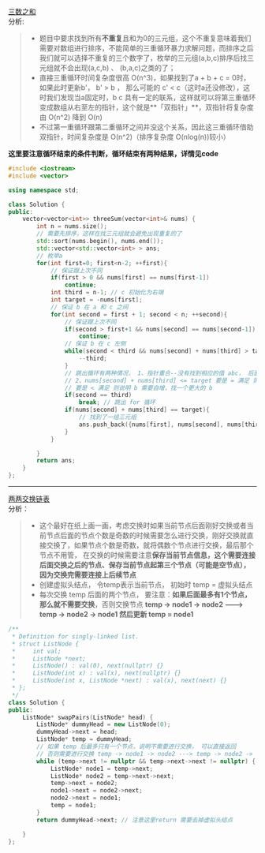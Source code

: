 [三数之和](https://leetcode-cn.com/problems/3sum/)    
分析:
> * 题目中要求找到所有**不重复**且和为0的三元组，这个不重复意味着我们需要对数组进行排序，不能简单的三重循环暴力求解问题，而排序之后我们就可以选择不重复的三个数字了，枚举的三元组(a,b,c)排序后找三元组就不会出现(a,c,b) 、 (b,a,c)之类的了；   
> * 直接三重循环时间复杂度很高 O(n^3)，如果找到了a + b + c = 0时， 如果此时更新b'， b' > b ， 那么可能的 c'  < c（这时a还没修改），这时我们发现当a固定时，b c 具有一定的联系，这样就可以将第三重循环变成数组从右至左的指针，这个就是**「双指针」**，双指针将复杂度由 O(n^2) 降到 O(n)    
> * 不过第一重循环跟第二重循环之间并没这个关系，因此这三重循环借助双指针，时间复杂度是 O(n^2)（排序复杂度 O(nlog(n))较小）   
     
**这里要注意循环结束的条件判断，循环结束有两种结果，详情见code**    
```C++
#include <iostream>
#include <vector>

using namespace std;

class Solution {
public:
    vector<vector<int>> threeSum(vector<int>& nums) {
        int n = nums.size();
        // 需要先排序，这样在找三元组就会避免出现重复的了
        std::sort(nums.begin(), nums.end());
        std::vector<std::vector<int> > ans;
        // 枚举a
        for(int first=0; first<n-2; ++first){
            // 保证跟上次不同
            if(first > 0 && nums[first] == nums[first-1])
                continue; 
            int third = n-1; // c 初始化为右端
            int target = -nums[first];
            // 保证 b 在 a 和 c 之间
            for(int second = first + 1; second < n; ++second){
                // 保证跟上次不同
                if(second > first+1 && nums[second] == nums[second-1])
                    continue;
                // 保证 b 在 c 左侧
                while(second < third && nums[second] + nums[third] > target){
                    --third;
                }
                // 跳出循环有两种情况， 1、指针重合--没有找到相应的值 abc， 后面 b 再自增也找不到合适的， 
                // 2、nums[second] + nums[third] <= target 要是 = 满足 则说明找到一对三元组
                // 要是 < 满足 则说明 b 需要自增，找一个更大的 b
                if(second == third)
                    break; // 跳出 for 循环
                if(nums[second] + nums[third] == target){
                    // 找到了一组三元组
                    ans.push_back({nums[first], nums[second], nums[third]});
                }
            }

        }
        return ans;
    }
};
```

---   
[两两交换链表](https://leetcode-cn.com/problems/swap-nodes-in-pairs/)    
分析：  
> * 这个最好在纸上画一画，考虑交换时如果当前节点后面刚好交换或者当前节点后面的节点个数是奇数的时候需要怎么进行交换，刚好交换就直接交换了，如果节点个数是奇数，就将偶数个节点进行交换，最后那个节点不用管， 在交换的时候需要注意**保存当前节点信息，这个需要连接后面交换之后的节点、保存当前节点起第三个节点（可能是空节点），因为交换完需要连接上后续节点**
> * 创建虚拟头结点， 令temp表示当前节点， 初始时 temp = 虚拟头结点
> * 每次交换 temp 后面的两个节点， 要注意：**如果后面最多有1个节点，那么就不需要交换**，否则交换节点 **temp -> node1 -> node2 ---> temp -> node2 -> node1 然后更新 temp = node1**     
```C++
/**
 * Definition for singly-linked list.
 * struct ListNode {
 *     int val;
 *     ListNode *next;
 *     ListNode() : val(0), next(nullptr) {}
 *     ListNode(int x) : val(x), next(nullptr) {}
 *     ListNode(int x, ListNode *next) : val(x), next(next) {}
 * };
 */
class Solution {
public:
    ListNode* swapPairs(ListNode* head) {
        ListNode* dummyHead = new ListNode(0);
        dummyHead->next = head;
        ListNode* temp = dummyHead;
        // 如果 temp 后最多只有一个节点，说明不需要进行交换， 可以直接返回
        // 否则需要进行交换 temp -> node1 -> node2 ---> temp -> node2 -> node1 然后更新 temp = node1 开始对 node1 后面的节点进行交换
        while (temp->next != nullptr && temp->next->next != nullptr) {
            ListNode* node1 = temp->next;
            ListNode* node2 = temp->next->next;
            temp->next = node2;
            node1->next = node2->next;
            node2->next = node1;
            temp = node1;
        }
        return dummyHead->next; // 注意这里return 需要去掉虚拟头结点

    }
};
```
      

